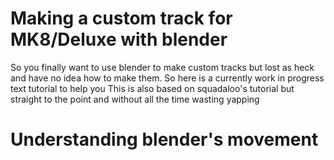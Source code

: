 # Making a custom track for MK8/Deluxe with blender

So you finally want to use blender to make custom tracks but lost as heck and have no idea how to make them. So here is a currently work in progress text tutorial to help you 
This is also based on squadaloo's tutorial but straight to the point and without all the time wasting yapping

# Understanding blender's movement
